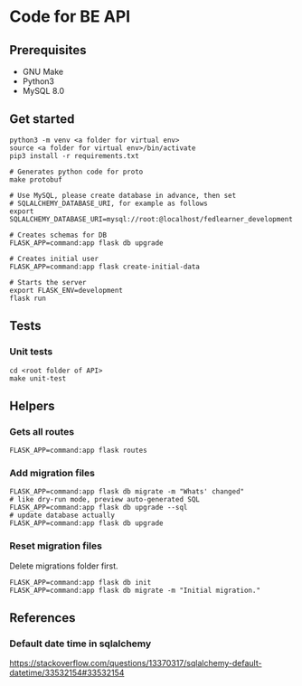 # Code for BE API

## Prerequisites

* GNU Make
* Python3
* MySQL 8.0

## Get started

```
python3 -m venv <a folder for virtual env>
source <a folder for virtual env>/bin/activate
pip3 install -r requirements.txt

# Generates python code for proto
make protobuf

# Use MySQL, please create database in advance, then set 
# SQLALCHEMY_DATABASE_URI, for example as follows
export SQLALCHEMY_DATABASE_URI=mysql://root:@localhost/fedlearner_development

# Creates schemas for DB
FLASK_APP=command:app flask db upgrade

# Creates initial user
FLASK_APP=command:app flask create-initial-data

# Starts the server
export FLASK_ENV=development
flask run
```

## Tests

### Unit tests

```
cd <root folder of API>
make unit-test
```

## Helpers

### Gets all routes
```
FLASK_APP=command:app flask routes
```

### Add migration files

```
FLASK_APP=command:app flask db migrate -m "Whats' changed"
# like dry-run mode, preview auto-generated SQL
FLASK_APP=command:app flask db upgrade --sql
# update database actually
FLASK_APP=command:app flask db upgrade
```

### Reset migration files

Delete migrations folder first.
```
FLASK_APP=command:app flask db init
FLASK_APP=command:app flask db migrate -m "Initial migration."
```

## References

### Default date time in sqlalchemy
https://stackoverflow.com/questions/13370317/sqlalchemy-default-datetime/33532154#33532154
